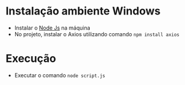 # Instalação ambiente Windows
- Instalar o [Node Js](https://nodejs.org/en/) na máquina 
- No projeto, instalar o Axios utilizando comando ```npm install axios```

# Execução 
- Executar o comando ```node script.js```
